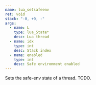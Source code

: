 ```yaml
---
name: lua_setsafeenv
ret: void
stack: "-0, +0, -"
args:
  - name: L
    type: lua_State*
    desc: Lua thread
  - name: idx
    type: int
    desc: Stack index
  - name: enabled
    type: int
    desc: Safe environment enabled
---
```


Sets the safe-env state of a thread. TODO.
